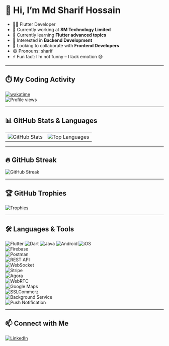 # 👋 Hi, I’m Md Sharif Hossain

- 👨‍💻 Flutter Developer  
- 🏢 Currently working at **SM Technology Limited**  
- 🌱 Currently learning **Flutter advanced topics**  
- 👀 Interested in **Backend Development**  
- 💬 Looking to collaborate with **Frontend Developers**  
- 😄 Pronouns: sharif  
- ⚡ Fun fact: I’m not funny – I lack emotion 😅  

---

## ⏱️ My Coding Activity
[![wakatime](https://wakatime.com/badge/user/3f9a3bdf-75e2-4d23-9fc1-9cdff6838370.svg)](https://wakatime.com/@3f9a3bdf-75e2-4d23-9fc1-9cdff6838370)  
![Profile views](https://komarev.com/ghpvc/?username=sharifdujee)

---

## 📊 GitHub Stats & Languages

<table>
  <tr>
    <td>
      <img src="https://github-readme-stats.vercel.app/api?username=sharifdujee&show_icons=true&theme=tokyonight" alt="GitHub Stats" />
    </td>
    <td>
      <img src="https://github-readme-stats.vercel.app/api/top-langs/?username=sharifdujee&layout=compact&theme=tokyonight" alt="Top Languages" />
    </td>
  </tr>
</table>

---

## 🔥 GitHub Streak

![GitHub Streak](https://github-readme-streak-stats.herokuapp.com/?user=sharifdujee&theme=tokyonight)

---

## 🏆 GitHub Trophies

![Trophies](https://github-profile-trophy.vercel.app/?username=sharifdujee&theme=onedark)

---

## 🛠️ Languages & Tools

![Flutter](https://img.shields.io/badge/Flutter-02569B?style=for-the-badge&logo=flutter&logoColor=white) 
![Dart](https://img.shields.io/badge/Dart-0175C2?style=for-the-badge&logo=dart&logoColor=white) 
![Java](https://img.shields.io/badge/Java-ED8B00?style=for-the-badge&logo=java&logoColor=white) 
![Android](https://img.shields.io/badge/Android-3DDC84?style=for-the-badge&logo=android&logoColor=white) 
![iOS](https://img.shields.io/badge/iOS-000000?style=for-the-badge&logo=apple&logoColor=white)  
![Firebase](https://img.shields.io/badge/Firebase-FFCA28?style=for-the-badge&logo=firebase&logoColor=black)  
![Postman](https://img.shields.io/badge/Postman-FF6C37?style=for-the-badge&logo=postman&logoColor=white)  
![REST API](https://img.shields.io/badge/REST%20API-02569B?style=for-the-badge&logo=swagger&logoColor=white)  
![WebSocket](https://img.shields.io/badge/WebSocket-010101?style=for-the-badge&logo=socket.io&logoColor=white)  
![Stripe](https://img.shields.io/badge/Stripe-008CDD?style=for-the-badge&logo=stripe&logoColor=white)  
![Agora](https://img.shields.io/badge/Agora-099DFD?style=for-the-badge&logo=agora&logoColor=white)  
![WebRTC](https://img.shields.io/badge/WebRTC-333333?style=for-the-badge&logo=webrtc&logoColor=white)  
![Google Maps](https://img.shields.io/badge/Google%20Maps-4285F4?style=for-the-badge&logo=googlemaps&logoColor=white)  
![SSLCommerz](https://img.shields.io/badge/SSLCommerz-005BAC?style=for-the-badge&logo=ssl&logoColor=white)  
![Background Service](https://img.shields.io/badge/Background%20Service-6A1B9A?style=for-the-badge&logo=android&logoColor=white)  
![Push Notification](https://img.shields.io/badge/Push%20Notification-FF5722?style=for-the-badge&logo=googlefirebase&logoColor=white)

---

## 📫 Connect with Me

[![LinkedIn](https://img.shields.io/badge/LinkedIn-blue?logo=linkedin&logoColor=white)](https://www.linkedin.com/in/md-sharif-hossain-5724161aa/)

